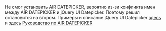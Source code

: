 Не смог установить AIR DATEPICKER, вероятно из-зи конфликта имен между AIR DATEPICKER и jQuery UI Datepicker. Поэтому решил остановится на втором.
Примеры и описание jQuery UI Datepicker [здесь](https://jqueryui.com/datepicker/) и [здесь](https://snipp.ru/jquery/jquery-ui-datepicker)
[Руководство по AIR DATEPICKER](http://t1m0n.name/air-datepicker/docs/index-ru.html)
